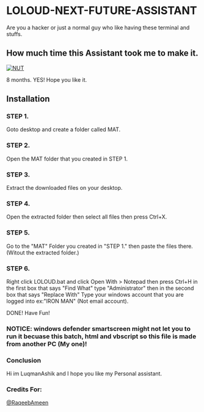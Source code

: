 # LOLOUD-NEXT-FUTURE-ASSISTANT
Are you a hacker or just a normal guy who like having these terminal and stuffs. 

## How much time this Assistant took me to make it.

[![NUT](https://img.youtube.com/vi/iUXAHc-ABoY/0.jpg)](https://www.youtube.com/watch?v=iUXAHc-ABoY)

8 months. YES! Hope you like it.

## Installation

### STEP 1.

Goto desktop and create a folder called MAT.

### STEP 2.

Open the MAT folder that you created in STEP 1.

### STEP 3.

Extract the downloaded files on your desktop.

### STEP 4.

Open the extracted folder then select all files then press Ctrl+X.

### STEP 5.

Go to the "MAT" Folder you created in "STEP 1." then paste the files there. (Witout the extracted folder.)

### STEP 6.

Right click LOLOUD.bat and click Open With > Notepad then press Ctrl+H in the first box that says "Find What" type "Administrator" then in the second box that says "Replace With"
Type your windows account that you are logged into ex:"IRON MAN" (Not email account).

DONE! Have Fun!

### NOTICE: windows defender smartscreen might not let you to run it becuase this batch, html and vbscript so this file is made from another PC (My one)!

### Conclusion

Hi im LuqmanAshik and I hope you like my Personal assistant.

### Credits For:

[@RaqeebAmeen](https://github.com/RaqeebAmeen)
